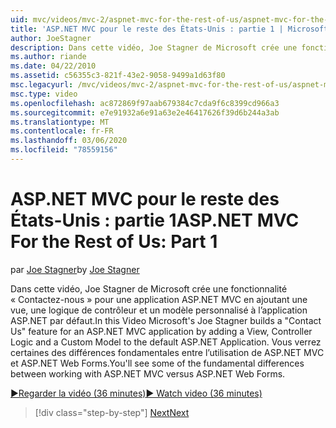 ```yaml
---
uid: mvc/videos/mvc-2/aspnet-mvc-for-the-rest-of-us/aspnet-mvc-for-the-rest-of-us-part-1
title: 'ASP.NET MVC pour le reste des États-Unis : partie 1 | Microsoft Docs'
author: JoeStagner
description: Dans cette vidéo, Joe Stagner de Microsoft crée une fonctionnalité « Contactez-nous » pour une application ASP.NET MVC en ajoutant une vue, une logique de contrôleur et un modèle personnalisé à t...
ms.author: riande
ms.date: 04/22/2010
ms.assetid: c56355c3-821f-43e2-9058-9499a1d63f80
msc.legacyurl: /mvc/videos/mvc-2/aspnet-mvc-for-the-rest-of-us/aspnet-mvc-for-the-rest-of-us-part-1
msc.type: video
ms.openlocfilehash: ac872869f97aab679384c7cda9f6c8399cd966a3
ms.sourcegitcommit: e7e91932a6e91a63e2e46417626f39d6b244a3ab
ms.translationtype: MT
ms.contentlocale: fr-FR
ms.lasthandoff: 03/06/2020
ms.locfileid: "78559156"
---
```

# <a name="aspnet-mvc-for-the-rest-of-us-part-1"></a><span data-ttu-id="3c869-103">ASP.NET MVC pour le reste des États-Unis : partie 1</span><span class="sxs-lookup"><span data-stu-id="3c869-103">ASP.NET MVC For the Rest of Us: Part 1</span></span>

<span data-ttu-id="3c869-104">par [Joe Stagner](https://github.com/JoeStagner)</span><span class="sxs-lookup"><span data-stu-id="3c869-104">by [Joe Stagner](https://github.com/JoeStagner)</span></span>

<span data-ttu-id="3c869-105">Dans cette vidéo, Joe Stagner de Microsoft crée une fonctionnalité « Contactez-nous » pour une application ASP.NET MVC en ajoutant une vue, une logique de contrôleur et un modèle personnalisé à l’application ASP.NET par défaut.</span><span class="sxs-lookup"><span data-stu-id="3c869-105">In this Video Microsoft's Joe Stagner builds a "Contact Us" feature for an ASP.NET MVC application by adding a View, Controller Logic and a Custom Model to the default ASP.NET Application.</span></span> <span data-ttu-id="3c869-106">Vous verrez certaines des différences fondamentales entre l’utilisation de ASP.NET MVC et ASP.NET Web Forms.</span><span class="sxs-lookup"><span data-stu-id="3c869-106">You'll see some of the fundamental differences between working with ASP.NET MVC versus ASP.NET Web Forms.</span></span>

[<span data-ttu-id="3c869-107">&#9654;Regarder la vidéo (36 minutes)</span><span class="sxs-lookup"><span data-stu-id="3c869-107">&#9654; Watch video (36 minutes)</span></span>](https://channel9.msdn.com/Blogs/ASP-NET-Site-Videos/aspnet-mvc-for-the-rest-of-us-part-1)

> [!div class="step-by-step"]
> [<span data-ttu-id="3c869-108">Next</span><span class="sxs-lookup"><span data-stu-id="3c869-108">Next</span></span>](aspnet-mvc-for-the-rest-of-us-part-2.md)
